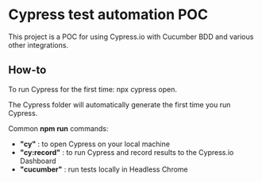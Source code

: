 # Cypress test automation POC
This project is a POC for using Cypress.io with Cucumber BDD and various other integrations.

## How-to
To run Cypress for the first time: npx cypress open.

The Cypress folder will automatically generate the first time you run Cypress.

Common **npm run** commands:
- **"cy"** : to open Cypress on your local machine
- **"cy:record"** : to run Cypress and record results to the Cypress.io Dashboard
- **"cucumber"** : run tests locally in Headless Chrome
